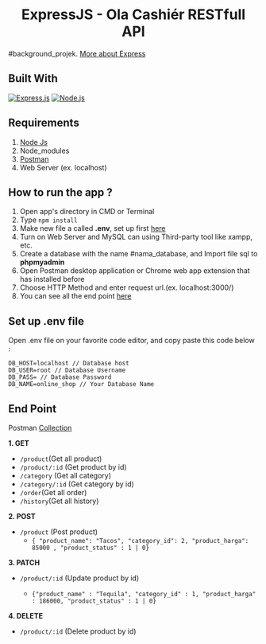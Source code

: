 <h1 align="center">ExpressJS - Ola Cashiér RESTfull API</h1>

#background_projek. [More about Express](https://en.wikipedia.org/wiki/Express.js)

## Built With

[![Express.js](https://img.shields.io/badge/Express.js-4.x-orange.svg?style=rounded-square)](https://expressjs.com/en/starter/installing.html)
[![Node.js](https://img.shields.io/badge/Node.js-v.12.13-green.svg?style=rounded-square)](https://nodejs.org/)

## Requirements

1. <a href="https://nodejs.org/en/download/">Node Js</a>
2. Node_modules
3. <a href="https://www.getpostman.com/">Postman</a>
4. Web Server (ex. localhost)

## How to run the app ?

1. Open app's directory in CMD or Terminal
2. Type `npm install`
3. Make new file a called **.env**, set up first [here](#set-up-env-file)
4. Turn on Web Server and MySQL can using Third-party tool like xampp, etc.
5. Create a database with the name #nama_database, and Import file sql to **phpmyadmin**
6. Open Postman desktop application or Chrome web app extension that has installed before
7. Choose HTTP Method and enter request url.(ex. localhost:3000/)
8. You can see all the end point [here](#end-point)

## Set up .env file

Open .env file on your favorite code editor, and copy paste this code below :

```
DB_HOST=localhost // Database host
DB_USER=root // Database Username
DB_PASS= // Database Password
DB_NAME=online_shop // Your Database Name
```

## End Point

Postman <a href="https://documenter.getpostman.com/view/6648790/TVCiUmVA">Collection</a>

**1. GET**

- `/product`(Get all product)
- `/product/:id` (Get product by id)
- `/category` (Get all category)
- `/category/:id` (Get category by id)
- `/order`(Get all order)
- `/history`(Get all history)

**2. POST**

- `/product` (Post product)
  - `{ "product_name": "Tacos", "category_id": 2, "product_harga": 85000 , "product_status" : 1 | 0}`

**3. PATCH**

- `/product/:id` (Update product by id)

  - `{"product_name" : "Tequila", "category_id" : 1, "product_harga" : 186000, "product_status" : 1 | 0}`

**4. DELETE**

- `/product/:id` (Delete product by id)
